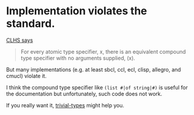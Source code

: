 # Implementation violates the standard.
[CLHS says][atomic-type-specifier]

> For every atomic type specifier, x, there is an equivalent compound type specifier with no arguments supplied, (x). 

But many implementations (e.g. at least sbcl, ccl, ecl, clisp, allegro, and cmucl) violate it.

I think the compound type specifier like `(list #|of string|#)` is useful for the documentation but unfortunately, such code does not work.

If you really want it, [trivial-types] might help you.

<!-- Links -->
[atomic-type-specifier]:http://www.lispworks.com/documentation/HyperSpec/Body/26_glo_a.htm#atomic_type_specifier
[trivial-types]:https://github.com/m2ym/trivial-types
